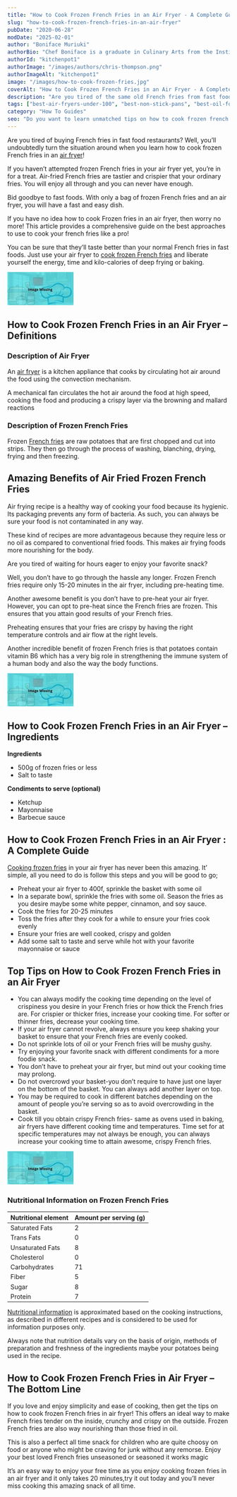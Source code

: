```yaml
---
title: "How to Cook Frozen French Fries in an Air Fryer - A Complete Guide"
slug: "how-to-cook-frozen-french-fries-in-an-air-fryer"
pubDate: "2020-06-28"
modDate: "2025-02-01"
author: "Boniface Muriuki"
authorBio: "Chef Boniface is a graduate in Culinary Arts from the Institute of Culinary Education, New York. He has worked in several restaurants and is currently the Head Chef at Cavali Restaurant. He has excelled in developing unique recipes and influencing the menu at the restaurant. He prides himself in sharing his knowledge at thekitchenpot.com where he writes about the best cookware for various recipes.."
authorId: "kitchenpot1"
authorImage: "/images/authors/chris-thompson.png"
authorImageAlt: "kitchenpot1"
image: "/images/how-to-cook-frozen-fries.jpg"
coverAlt: "How to Cook Frozen French Fries in an Air Fryer - A Complete Guide"
description: "Are you tired of the same old French fries from fast food restaurants? Learn how to cook frozen French fries in an air fryer and enjoy crispier, tastier fries in just 15-20 minutes. Say goodbye to long waits and unhealthy oil"
tags: ["best-air-fryers-under-100", "best-non-stick-pans", "best-oil-for-air-fryer"]
category: "How To Guides"
seo: "Do you want to learn unmatched tips on how to cook frozen french fries in an air fryer? Well, this article will provide an elaborate guide. Read on for more."
---
```


Are you tired of buying French fries in fast food restaurants? Well, you’ll undoubtedly turn the situation around when you learn how to cook frozen French fries in an [air fryer](https://thekitchenpot.com/blog/best-air-fryers-under-100//)!

If you haven’t attempted frozen French fries in your air fryer yet, you’re in for a treat. Air-fried French fries are tastier and crispier that your ordinary fries. You will enjoy all through and you can never have enough.

Bid goodbye to fast foods. With only a bag of frozen French fries and an air fryer, you will have a fast and easy dish.

If you have no idea how to cook Frozen fries in an air fryer, then worry no more! This article provides a comprehensive guide on the best approaches to use to cook your french fries like a pro!

You can be sure that they’ll taste better than your normal French fries in fast foods. Just use your air fryer to [cook frozen French fries](https://www.potatochipsmachinery.com/news/frozen-french-fries-making.html) and liberate yourself the energy, time and kilo-calories of deep frying or baking.

![How to cook frozen french fries in an air fryer](images/portablegasgrill.jpg)

## **How to Cook Frozen French Fries in an Air Fryer – Definitions**

### **Description of Air Fryer**

An [air fryer](https://en.wikipedia.org/wiki/Air_fryer) is a kitchen appliance that cooks by circulating hot air around the food using the convection mechanism.

A mechanical fan circulates the hot air around the food at high speed, cooking the food and producing a crispy layer via the browning and mallard reactions

### **Description of Frozen French Fries** 

Frozen [French fries](https://en.wikipedia.org/wiki/French_fries) are raw potatoes that are first chopped and cut into strips. They then go through the process of washing, blanching, drying, frying and then freezing.

## **Amazing Benefits of Air Fried Frozen French Fries**

Air frying recipe is a healthy way of cooking your food because its hygienic. Its packaging prevents any form of bacteria. As such, you can always be sure your food is not contaminated in any way.

These kind of recipes are more advantageous because they require less or no oil as compared to conventional fried foods. This makes air frying foods more nourishing for the body.

Are you tired of waiting for hours eager to enjoy your favorite snack?

Well, you don’t have to go through the hassle any longer. Frozen French fries require only 15-20 minutes in the air fryer, including pre-heating time.

Another awesome benefit is you don’t have to pre-heat your air fryer. However, you can opt to pre-heat since the French fries are frozen. This ensures that you attain good results of your French fries.

Preheating ensures that your fries are crispy by having the right temperature controls and air flow at the right levels.

Another incredible benefit of frozen French fries is that potatoes contain vitamin B6 which has a very big role in strengthening the immune system of a human body and also the way the body functions.

![](images/portablegasgrill.jpg)

## How to Cook Frozen French Fries in an Air Fryer – Ingredients

**Ingredients**

-   500g of frozen fries or less
-   Salt to taste

**Condiments to serve (optional)**

-   Ketchup
-   Mayonnaise
-   Barbecue sauce

## **How to Cook Frozen French Fries in an Air Fryer : A Complete Guide**

[Cooking frozen fries](https://cookpad.com/ke/search/air%20fryer%20french%20fries) in your air fryer has never been this amazing. It’ simple, all you need to do is follow this steps and you will be good to go;

-   Preheat your air fryer to 400f, sprinkle the basket with some oil
-   In a separate bowl, sprinkle the fries with some oil. Season the fries as you desire maybe some white pepper, cinnamon, and soy sauce.
-   Cook the fries for 20-25 minutes
-   Toss the fries after they cook for a while to ensure your fries cook evenly
-   Ensure your fries are well cooked, crispy and golden
-   Add some salt to taste and serve while hot with your favorite mayonnaise or sauce

## **Top Tips on How to Cook Frozen French Fries in an Air Fryer**

-   You can always modify the cooking time depending on the level of crispiness you desire in your French fries or how thick the French fries are. For crispier or thicker fries, increase your cooking time. For softer or thinner fries, decrease your cooking time.
-   If your air fryer cannot revolve, always ensure you keep shaking your basket to ensure that your French fries are evenly cooked.
-   Do not sprinkle lots of oil or your French fries will be mushy gushy.
-   Try enjoying your favorite snack with different condiments for a more foodie snack.
-   You don’t have to preheat your air fryer, but mind out your cooking time may prolong.
-   Do not overcrowd your basket-you don’t require to have just one layer on the bottom of the basket. You can always add another layer on top.
-   You may be required to cook in different batches depending on the amount of people you’re serving so as to avoid overcrowding in the basket.
-   Cook till you obtain crispy French fries- same as ovens used in baking, air fryers have different cooking time and temperatures. Time set for at specific temperatures may not always be enough, you can always increase your cooking time to attain awesome, crispy French fries.

![](images/portablegasgrill.jpg)

### **Nutritional Information on Frozen French Fries** 

| Nutritional element | Amount per serving (g) |
|---|---|
| Saturated Fats | 2 |
| Trans Fats | 0 |
| Unsaturated Fats | 8 |
| Cholesterol | 0 |
| Carbohydrates | 71 |
| Fiber | 5 |
| Sugar | 8 |
| Protein | 7 |

[Nutritional information](https://www.nutritionix.com/food/frozen-french-fries) is approximated based on the cooking instructions, as described in different recipes and is considered to be used for information purposes only.

Always note that nutrition details vary on the basis of origin, methods of preparation and freshness of the ingredients maybe your potatoes being used in the recipe.

## **How to Cook Frozen French Fries in Air Fryer – The Bottom** **Line**

If you love and enjoy simplicity and ease of cooking, then get the tips on how to cook frozen French fries in air fryer! This offers an ideal way to make French fries tender on the inside, crunchy and crispy on the outside. Frozen French fries are also way nourishing than those fried in oil.

This is also a perfect all time snack for children who are quite choosy on food or anyone who might be craving for junk without any remorse. Enjoy your best loved French fries unseasoned or seasoned it works magic

It’s an easy way to enjoy your free time as you enjoy cooking frozen fries in an air fryer and it only takes 20 minutes,try it out today and you’ll never miss cooking this amazing snack of all time.